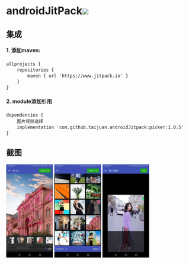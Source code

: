 # androidJitPack[![](https://jitpack.io/v/taijuan/ImagePicker.svg)](https://jitpack.io/#taijuan/ImagePicker)

## 集成
#### 1. 添加maven:
    allprojects {
	    repositories {
	        maven { url 'https://www.jitpack.io' }
	    }
	}
#### 2. module添加引用
	dependencies {
	    图片视频选择
        implementation 'com.github.taijuan.androidJitpack:picker:1.0.5'
	}
## 截图
<img src="./images/screenshots-1.png" width = "25%" alt="图片预览" align=center /> <img src="./images/screenshots-2.png" width = "25%" alt="图库主页" align=center /> <img src="./images/screenshots-3.png" width = "25%" alt="图片裁剪" align=center />


